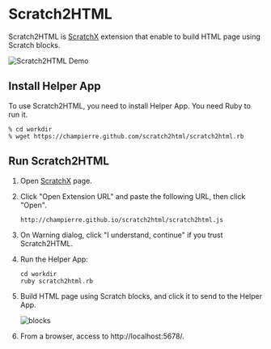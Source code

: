 # Scratch2HTML

Scratch2HTML is [ScratchX](http://scratchx.org/) extension that enable to build HTML page using Scratch blocks.

![Scratch2HTML Demo](http://champierre.github.io/scratch2html/images/scratch2html.gif)

## Install Helper App

To use Scratch2HTML, you need to install Helper App. You need Ruby to run it.

```
% cd workdir
% wget https://champierre.github.com/scratch2html/scratch2html.rb
```

## Run Scratch2HTML

1. Open [ScratchX](http://scratchx.org/) page.
2. Click "Open Extension URL" and paste the following URL, then click "Open".

	```
	http://champierre.github.io/scratch2html/scratch2html.js
	```
3. On Warning dialog, click "I understand, continue" if you trust Scratch2HTML.
4. Run the Helper App:

	```
	cd workdir
	ruby scratch2html.rb
	```

5. Build HTML page using Scratch blocks, and click it to send to the Helper App.

	![blocks](http://champierre.github.io/scratch2html/images/blocks.png)

6. From a browser, access to http://localhost:5678/.
